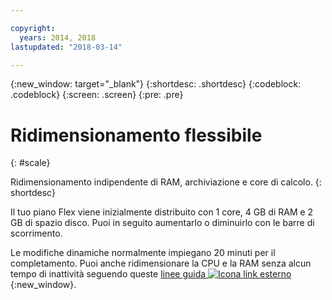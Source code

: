 ```yaml
---

copyright:
  years: 2014, 2018
lastupdated: "2018-03-14"

---
```


<!-- Attribute definitions --> 
{:new_window: target="_blank"}
{:shortdesc: .shortdesc}
{:codeblock: .codeblock}
{:screen: .screen}
{:pre: .pre}

# Ridimensionamento flessibile
{: #scale}

Ridimensionamento indipendente di RAM, archiviazione e core di calcolo.
{: shortdesc}

Il tuo piano Flex viene inizialmente distribuito con 1 core, 4 GB di RAM e 2 GB di spazio disco. Puoi in seguito aumentarlo o diminuirlo con le barre di scorrimento.

Le modifiche dinamiche normalmente impiegano 20 minuti per il completamento. Puoi anche ridimensionare la CPU e la RAM senza alcun tempo di inattività seguendo queste [linee guida ![Icona link esterno](../../icons/launch-glyph.svg "Icona link esterno")](https://developer.ibm.com/answers/questions/381931/how-can-i-scale-cpu-up-and-down-without-downtime-o.html){:new_window}.
